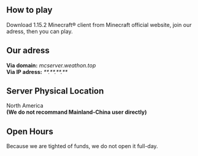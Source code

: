 ## How to play
  Download 1.15.2 Minecraft® client from Minecraft official website, join our adress, then you can play. 
## Our adress
  **Via domain:** *mcserver.weathon.top*  
  **Via IP adress:** *\*\*.\*\*.\*\*.\*\**
## Server Physical Location
  North America  
  **(We do not recommand Mainland-China user directly)**
## Open Hours
  Because we are tighted of funds, we do not open it full-day.
